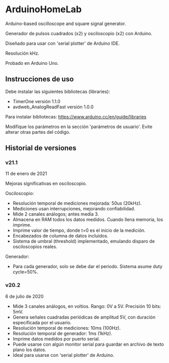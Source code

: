 # ArduinoHomeLab
Arduino-based oscilloscope and square signal generator.

Generador de pulsos cuadrados (x2) y osciloscopio (x2) con Arduino.

Diseñado para usar con 'serial plotter' de Arduino IDE.

Resolución kHz.

Probado en Arduino Uno. 

## Instrucciones de uso
 Debe instalar las siguientes bibliotecas (libraries):
 * TimerOne                versión 1.1.0
 * avdweb_AnalogReadFast   versión 1.0.0
 
 Para instalar bibliotecas: https://www.arduino.cc/en/guide/libraries
 
 Modifique los parámetros en la sección 'parámetros de usuario'.
 Evite alterar otras partes del código.
 
## Historial de versiones
 
 ### v21.1
 11 de enero de 2021
 
 Mejoras significativas en osciloscopio.
  
 Osciloscopio:
 *  Resolución temporal de mediciones mejorada: 50us (20kHz).
 *  Mediciones usan interrupciones, mejorando confiabilidad.
 *  Mide 2 canales análogos; antes medía 3.
 *  Almacena en RAM todos los datos medidos. Cuando llena memoria, los imprime.
 *  Imprime valor de tiempo, donde t=0 es el inicio de la medición.
 *  Encabezados de columna de datos incluidos.
 *  Sistema de umbral (threshold) implementado, emulando disparo de osciloscopios reales.
 
 Generador:
 *  Para cada generador, solo se debe dar el periodo. Sistema asume duty cycle=50%.
 
 ### v20.2
 6 de julio de 2020
 *  Mide 3 canales análogos, en voltios. Rango: 0V a 5V. Precisión 10 bits: 5mV.
 *  Genera señales cuadradas periódicas de amplitud 5V, con duración especificada por el usuario.
 *  Resolución temporal de mediciones: 10ms (100Hz).
 *  Resolución temporal de generador: 1ms (1kHz).
 *  Imprime datos medidos por puerto serial.
 *  Puede usarse con algún monitor serial para guardar en archivo de texto plano los datos.
 *  Ideal para usarse con 'serial plotter' de Arduino.

